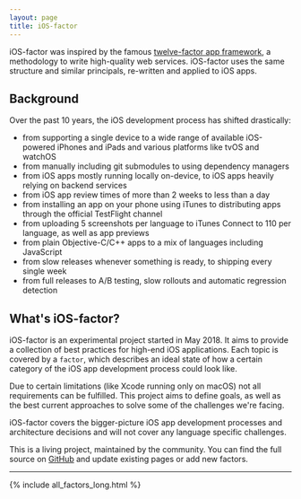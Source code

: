```yaml
---
layout: page
title: iOS-factor
---
```


iOS-factor was inspired by the famous [twelve-factor app framework](https://www.12factor.net/), a methodology to write high-quality web services. iOS-factor uses the same structure and similar principals, re-written and applied to iOS apps.

## Background

Over the past 10 years, the iOS development process has shifted drastically:

- from supporting a single device to a wide range of available iOS-powered iPhones and iPads and various platforms like tvOS and watchOS
- from manually including git submodules to using dependency managers
- from iOS apps mostly running locally on-device, to iOS apps heavily relying on backend services
- from iOS app review times of more than 2 weeks to less than a day
- from installing an app on your phone using iTunes to distributing apps through the official TestFlight channel
- from uploading 5 screenshots per language to iTunes Connect to 110 per language, as well as app previews
- from plain Objective-C/C++ apps to a mix of languages including JavaScript
- from slow releases whenever something is ready, to shipping every single week
- from full releases to A/B testing, slow rollouts and automatic regression detection

## What's iOS-factor?

iOS-factor is an experimental project started in May 2018. It aims to provide a collection of best practices for high-end iOS applications. Each topic is covered by a `factor`, which describes an ideal state of how a certain category of the iOS app development process could look like. 

Due to certain limitations (like Xcode running only on macOS) not all requirements can be fulfilled. This project aims to define goals, as well as the best current approaches to solve some of the challenges we're facing.

iOS-factor covers the bigger-picture iOS app development processes and architecture decisions and will not cover any language specific challenges.

This is a living project, maintained by the community. You can find the full source on [GitHub](https://github.com/ios-factor/ios-factor.com) and update existing pages or add new factors.

-----

{% include all_factors_long.html %}
